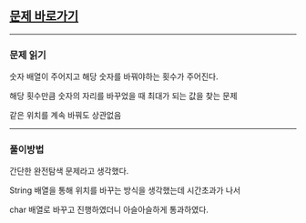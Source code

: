 ## [문제 바로가기](https://swexpertacademy.com/main/code/problem/problemDetail.do?contestProbId=AV15Khn6AN0CFAYD&)

---

### 문제 읽기

숫자 배열이 주어지고 해당 숫자를 바꿔야하는 횟수가 주어진다.

해당 횟수만큼 숫자의 자리를 바꾸었을 때 최대가 되는 값을 찾는 문제

같은 위치를 계속 바꿔도 상관없음

---

### 풀이방법

간단한 완전탐색 문제라고 생각했다.

String 배열을 통해 위치를 바꾸는 방식을 생각했는데 시간초과가 나서

char 배열로 바꾸고 진행하였더니 아슬아슬하게 통과하였다.

